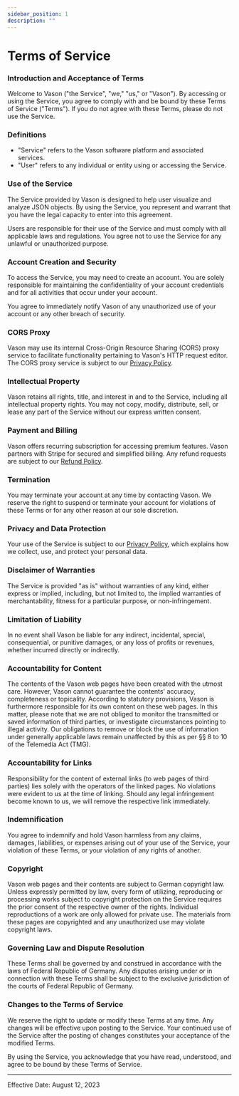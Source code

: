 ```yaml
---
sidebar_position: 1
description: ""
---
```


# Terms of Service

### Introduction and Acceptance of Terms

Welcome to Vason ("the Service", "we," "us," or "Vason"). By accessing or using the Service, you agree to comply with
and be bound by these
Terms of Service ("Terms"). If you do not agree with these Terms, please do not use the Service.

### Definitions

- "Service" refers to the Vason software platform and associated services.
- "User" refers to any individual or entity using or accessing the Service.

### Use of the Service

The Service provided by Vason is designed to help user visualize and analyze JSON objects. By using the
Service, you represent and warrant that you have the legal capacity to enter into
this agreement.

Users are responsible for their use of the Service and must comply with all applicable laws and regulations. You agree
not to use the Service for any unlawful or unauthorized purpose.

### Account Creation and Security

To access the Service, you may need to create an account. You are solely responsible for maintaining the confidentiality
of your account credentials and for all activities that occur under your account.

You agree to immediately notify Vason of any unauthorized use of your account or any other breach of security.

### CORS Proxy

Vason may use its internal Cross-Origin Resource Sharing (CORS) proxy service to facilitate functionality pertaining to
Vason's HTTP request editor. The CORS proxy service is subject to our [Privacy Policy](privacy-policy.md).

### Intellectual Property

Vason retains all rights, title, and interest in and to the Service, including all intellectual property rights. You may
not copy, modify, distribute, sell, or lease any part of the Service without our express written consent.

### Payment and Billing

Vason offers recurring subscription for accessing premium features. Vason partners with Stripe for secured and
simplified billing. Any refund requests are subject to our [Refund Policy](refund-policy.md).

### Termination

You may terminate your account at any time by contacting Vason. We reserve the right to suspend or terminate your
account for violations of these Terms or for any other reason at our sole discretion.

### Privacy and Data Protection

Your use of the Service is subject to our [Privacy Policy](privacy-policy.md), which explains how we collect,
use, and protect your personal data.

### Disclaimer of Warranties

The Service is provided "as is" without warranties of any kind, either express or implied, including, but not limited
to, the implied warranties of merchantability, fitness for a particular purpose, or non-infringement.

### Limitation of Liability

In no event shall Vason be liable for any indirect, incidental, special, consequential, or punitive damages, or any loss
of profits or revenues, whether incurred directly or indirectly.

### Accountability for Content

The contents of the Vason web pages have been created with the utmost care. However, Vason cannot guarantee the
contents' accuracy, completeness or topicality. According to statutory provisions, Vason is furthermore responsible for
its own content on these web pages. In this matter, please note that we are not obliged to monitor the transmitted or
saved information of third parties, or investigate circumstances pointing to illegal activity. Our obligations to remove
or block the use of information under generally applicable laws remain unaffected by this as per §§ 8 to 10 of the
Telemedia Act (TMG).

### Accountability for Links

Responsibility for the content of external links (to web pages of third parties) lies solely with the operators of the
linked pages. No violations were evident to us at the time of linking. Should any legal infringement become known to us,
we will remove the respective link immediately.

### Indemnification

You agree to indemnify and hold Vason harmless from any claims, damages, liabilities, or expenses arising out of your
use of the Service, your violation of these Terms, or your violation of any rights of another.

### Copyright

Vason web pages and their contents are subject to German copyright law. Unless expressly permitted by law, every form of
utilizing, reproducing or processing works subject to copyright protection on the Service requires the prior consent
of the respective owner of the rights. Individual reproductions of a work are only allowed for private use. The
materials from these pages are copyrighted and any unauthorized use may violate copyright laws.

### Governing Law and Dispute Resolution

These Terms shall be governed by and construed in accordance with the laws of Federal Republic of Germany. Any disputes
arising under or in connection with these Terms shall be subject to the exclusive jurisdiction of the courts
of Federal Republic of Germany.

### Changes to the Terms of Service

We reserve the right to update or modify these Terms at any time. Any changes will be effective upon posting to the
Service. Your continued use of the Service after the posting of changes constitutes your acceptance of the modified
Terms.

By using the Service, you acknowledge that you have read, understood, and agree to be bound by these Terms of Service.

---

Effective Date: August 12, 2023
